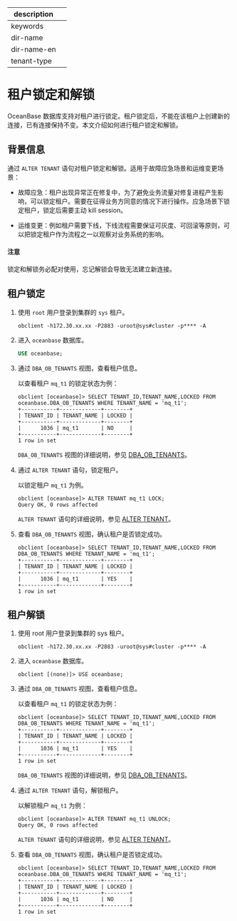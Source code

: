 |description||
|---|---|
|keywords||
|dir-name||
|dir-name-en||
|tenant-type||

# 租户锁定和解锁

OceanBase 数据库支持对租户进行锁定。租户锁定后，不能在该租户上创建新的连接，已有连接保持不变。本文介绍如何进行租户锁定和解锁。

## 背景信息

通过 `ALTER TENANT` 语句对租户锁定和解锁。适用于故障应急场景和运维变更场景：

* 故障应急：租户出现异常正在修复中，为了避免业务流量对修复进程产生影响，可以锁定租户。需要在征得业务方同意的情况下进行操作。应急场景下锁定租户，锁定后需要主动 kill session。

* 运维变更：例如租户需要下线，下线流程需要保证可灰度、可回滚等原则，可以把锁定租户作为流程之一以观察对业务系统的影响。

<main id="notice" type='notice'>
    <h4>注意</h4>
    <p>锁定和解锁务必配对使用，忘记解锁会导致无法建立新连接。</p>
</main>

## 租户锁定

1. 使用 `root` 用户登录到集群的 `sys` 租户。

    ```shell
    obclient -h172.30.xx.xx -P2883 -uroot@sys#cluster -p**** -A
    ```

2. 进入 `oceanbase` 数据库。

    ```sql
    USE oceanbase;
    ```

3. 通过 `DBA_OB_TENANTS` 视图，查看租户信息。

   以查看租户 `mq_t1` 的锁定状态为例：

    ```shell
    obclient [oceanbase]> SELECT TENANT_ID,TENANT_NAME,LOCKED FROM oceanbase.DBA_OB_TENANTS WHERE TENANT_NAME = 'mq_t1';
    +-----------+-------------+--------+
    | TENANT_ID | TENANT_NAME | LOCKED |
    +-----------+-------------+--------+
    |      1036 | mq_t1       | NO     |
    +-----------+-------------+--------+
    1 row in set
    ```

    `DBA_OB_TENANTS` 视图的详细说明，参见 [DBA_OB_TENANTS](../../../700.reference/700.system-views/400.system-view-of-mysql-mode/200.dictionary-view-of-mysql-mode/12000.o-dba_ob_tenants-of-mysql-mode.md)。

4. 通过 `ALTER TENANT` 语句，锁定租户。

    以锁定租户 `mq_t1` 为例。

    ```shell
    obclient [oceanbase]> ALTER TENANT mq_t1 LOCK;
    Query OK, 0 rows affected
    ```

    `ALTER TENANT` 语句的详细说明，参见 [ALTER TENANT](../../../700.reference/500.sql-reference/100.sql-syntax/100.system-tenants/500.alter-tenant.md)。

5. 查看 `DBA_OB_TENANTS` 视图，确认租户是否锁定成功。

    ```shell
    obclient [oceanbase]> SELECT TENANT_ID,TENANT_NAME,LOCKED FROM DBA_OB_TENANTS WHERE TENANT_NAME = 'mq_t1';
    +-----------+-------------+--------+
    | TENANT_ID | TENANT_NAME | LOCKED |
    +-----------+-------------+--------+
    |      1036 | mq_t1       | YES    |
    +-----------+-------------+--------+
    1 row in set
    ```

## 租户解锁

1. 使用 root 用户登录到集群的 sys 租户。

    ```shell
    obclient -h172.30.xx.xx -P2883 -uroot@sys#cluster -p**** -A
    ```

2. 进入 `oceanbase` 数据库。

    ```shell
    obclient [(none)]> USE oceanbase;
    ```

3. 通过 `DBA_OB_TENANTS` 视图，查看租户信息。

   以查看租户 `mq_t1` 的锁定状态为例：

    ```shell
    obclient [oceanbase]> SELECT TENANT_ID,TENANT_NAME,LOCKED FROM DBA_OB_TENANTS WHERE TENANT_NAME = 'mq_t1';
    +-----------+-------------+--------+
    | TENANT_ID | TENANT_NAME | LOCKED |
    +-----------+-------------+--------+
    |      1036 | mq_t1       | YES    |
    +-----------+-------------+--------+
    1 row in set
    ```

    `DBA_OB_TENANTS` 视图的详细说明，参见 [DBA_OB_TENANTS](../../../)。

4. 通过 `ALTER TENANT` 语句，解锁租户。

    以解锁租户 `mq_t1` 为例：

    ```shell
    obclient [oceanbase]> ALTER TENANT mq_t1 UNLOCK;
    Query OK, 0 rows affected
    ```

    `ALTER TENANT` 语句的详细说明，参见 [ALTER TENANT](../../../700.reference/500.sql-reference/100.sql-syntax/100.system-tenants/500.alter-tenant.md)。

5. 查看 `DBA_OB_TENANTS` 视图，确认租户是否锁定成功。

    ```shell
    obclient [oceanbase]> SELECT TENANT_ID,TENANT_NAME,LOCKED FROM oceanbase.DBA_OB_TENANTS WHERE TENANT_NAME = 'mq_t1';
    +-----------+-------------+--------+
    | TENANT_ID | TENANT_NAME | LOCKED |
    +-----------+-------------+--------+
    |      1036 | mq_t1       | NO     |
    +-----------+-------------+--------+
    1 row in set
    ```
